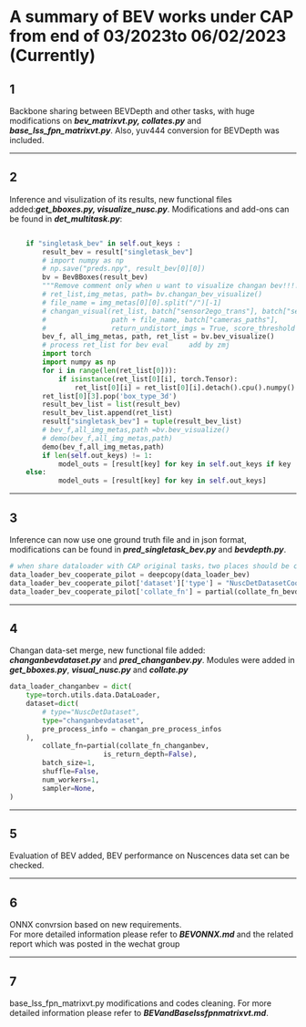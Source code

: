 # A summary of BEV works under CAP from end of 03/2023to 06/02/2023 (Currently)
## 1
Backbone sharing between BEVDepth and other tasks, with huge modifications on ***bev_matrixvt.py, collates.py*** and ***base_lss_fpn_matrixvt.py***. Also, yuv444 conversion for BEVDepth was included. 
***
## 2
Inference and visulization of its results, new functional files added:***get_bboxes.py, visualize_nusc.py***. Modifications and add-ons can be found in ***det_multitask.py***:  
```python

    if "singletask_bev" in self.out_keys :
        result_bev = result["singletask_bev"] 
        # import numpy as np
        # np.save("preds.npy", result_bev[0][0])
        bv = BevBBoxes(result_bev)
        """Remove comment only when u want to visualize changan bev!!!! added by zwj"""
        # ret_list,img_metas, path= bv.changan_bev_visualize()
        # file_name = img_metas[0][0].split("/")[-1]
        # changan_visual(ret_list, batch["sensor2ego_trans"], batch["sensor2ego_rot"], batch["intrin_mats"], 
        #                path + file_name, batch["cameras_paths"], 
        #                return_undistort_imgs = True, score_threshold = 0.6, limit_range = 61.2)
        bev_f, all_img_metas, path, ret_list = bv.bev_visualize()
        # process ret_list for bev eval     add by zmj
        import torch
        import numpy as np
        for i in range(len(ret_list[0])):
            if isinstance(ret_list[0][i], torch.Tensor):
                ret_list[0][i] = ret_list[0][i].detach().cpu().numpy()
        ret_list[0][3].pop('box_type_3d')
        result_bev_list = list(result_bev)
        result_bev_list.append(ret_list)
        result["singletask_bev"] = tuple(result_bev_list)
        # bev_f,all_img_metas,path =bv.bev_visualize()
        # demo(bev_f,all_img_metas,path)
        demo(bev_f,all_img_metas,path)
        if len(self.out_keys) != 1:
            model_outs = [result[key] for key in self.out_keys if key != "singletask_bev"]
    else:
            model_outs = [result[key] for key in self.out_keys]
```
***
## 3
Inference can now use one ground truth file and in json format, modifications can be found in ***pred_singletask_bev.py*** and ***bevdepth.py***.
```python  
# when share dataloader with CAP original tasks，two places should be changed，keep rest the same   add by zmj
data_loader_bev_cooperate_pilot = deepcopy(data_loader_bev)
data_loader_bev_cooperate_pilot['dataset']['type'] = "NuscDetDatasetCooperatePilot"
data_loader_bev_cooperate_pilot['collate_fn'] = partial(collate_fn_bevdepth_cooperate_pilot, is_return_depth=False)
```
***
## 4
Changan data-set merge, new functional file added: ***changanbevdataset.py*** and ***pred_changanbev.py***. Modules were added in ***get_bboxes.py***, ***visual_nusc.py*** and ***collate.py***
```python
data_loader_changanbev = dict(
    type=torch.utils.data.DataLoader,
    dataset=dict(
        # type="NuscDetDataset",
        type="changanbevdataset",
        pre_process_info = changan_pre_process_infos
    ),
        collate_fn=partial(collate_fn_changanbev,
                       is_return_depth=False),
        batch_size=1,
        shuffle=False,
        num_workers=1,
        sampler=None,
)
```
***
## 5
Evaluation of BEV added, BEV performance on Nuscences data set can be checked.
***
## 6
ONNX convrsion based on new requirements.  
For more detailed information please refer to ***BEVONNX.md*** and the related report which was posted in the wechat group
***
## 7
base_lss_fpn_matrixvt.py modifications and codes cleaning.
For more detailed information please refer to ***BEVandBaselssfpnmatrixvt.md***.